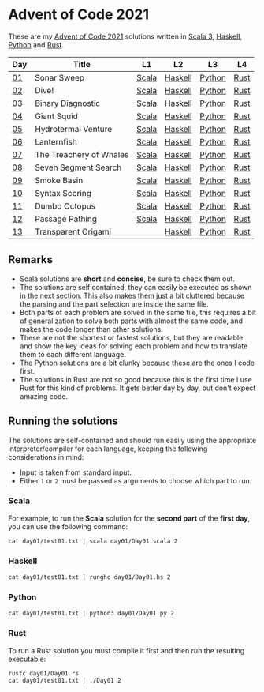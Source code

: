 <!-- vim:set tw=80 spell: -->

# Advent of Code 2021

These are my [Advent of Code 2021](https://adventofcode.com/2021) solutions
written in [Scala 3](https://scala-lang.org/), 
           [Haskell](https://www.haskell.org/),
           [Python](https://www.python.org/)
         and [Rust](https://www.rust-lang.org/).

|Day|Title|L1|L2|L3|L4|
|---|---|---|---|---|---|
|[01](https://adventofcode.com/2021/day/1)|Sonar Sweep|[Scala](day01/Day01.scala)|[Haskell](day01/Day01.hs#L5-L9)|[Python](day01/Day01.py)|[Rust](day01/Day01.rs)|
|[02](https://adventofcode.com/2021/day/2)|Dive!|[Scala](day02/Day02.scala)|[Haskell](day02/Day02.hs#L7-L35)|[Python](day02/Day02.py)|[Rust](day02/Day02.rs)|
|[03](https://adventofcode.com/2021/day/3)|Binary Diagnostic|[Scala](day03/Day03.scala)|[Haskell](day03/Day03.hs#L9-L41)|[Python](day03/Day03.py)|[Rust](day03/Day03.rs)|
|[04](https://adventofcode.com/2021/day/4)|Giant Squid|[Scala](day04/Day04.scala)|[Haskell](day04/Day04.hs)|[Python](day04/Day04.py)|[Rust](day04/Day04.rs)|
|[05](https://adventofcode.com/2021/day/5)|Hydrotermal Venture|[Scala](day05/Day05.scala)|[Haskell](day05/Day05.hs#L11-L30)|[Python](day05/Day05.py)|[Rust](day05/Day05.rs)|
|[06](https://adventofcode.com/2021/day/6)|Lanternfish|[Scala](day06/Day06.scala)|[Haskell](day06/Day06.hs#L13-L29)|[Python](day06/Day06.py)|[Rust](day06/Day06.rs)|
|[07](https://adventofcode.com/2021/day/7)|The Treachery of Whales|[Scala](day07/Day07.scala)|[Haskell](day07/Day07.hs#L10-L17)|[Python](day07/Day07.py)|[Rust](day07/Day07.rs)|
|[08](https://adventofcode.com/2021/day/8)|Seven Segment Search|[Scala](day08/Day08.scala)|[Haskell](day08/Day08.hs)|[Python](day08/Day08.py)|[Rust](day08/Day08.rs)|
|[09](https://adventofcode.com/2021/day/9)|Smoke Basin|[Scala](day09/Day09.scala)|[Haskell](day09/Day09.hs)|[Python](day09/Day09.py)|[Rust](day09/Day09.rs)|
|[10](https://adventofcode.com/2021/day/10)|Syntax Scoring|[Scala](day10/Day10.scala)|[Haskell](day10/Day10.hs#L7-L41)|[Python](day10/Day10.py)|[Rust](day10/Day10.rs)|
|[11](https://adventofcode.com/2021/day/11)|Dumbo Octopus|[Scala](day11/Day11.scala)|[Haskell](day11/Day11.hs)|[Python](day11/Day11.py)|[Rust](day11/Day11.rs)|
|[12](https://adventofcode.com/2021/day/12)|Passage Pathing|[Scala](day12/Day12.scala)|[Haskell](day12/Day12.hs)|[Python](day12/Day12.py)|[Rust](day12/Day12.rs)|
|[13](https://adventofcode.com/2021/day/13)|Transparent Origami||[Haskell](day13/Day13.hs)|[Python](day13/Day13.py)|[Rust](day13/Day13.rs)|

## Remarks

- Scala solutions are **short** and **concise**, be sure to check them out.
- The solutions are self contained, they can easily be executed as shown in the
  next [section](#running-the-solutions). This also makes them just a bit cluttered
  because the parsing and the part selection are inside the same file.
- Both parts of each problem are solved in the same file, this requires a bit of
  generalization to solve both parts with almost the same code, and makes the
  code longer than other solutions.
- These are not the shortest or fastest solutions, but they are readable and
  show the key ideas for solving each problem and how to translate them to each
  different language.
- The Python solutions are a bit clunky because these are the ones I code first.
- The solutions in Rust are not so good because this is the first time I use
  Rust for this kind of problems. It gets better day by day, but don't expect amazing
  code.

## Running the solutions

The solutions are self-contained and should run easily using the appropriate
interpreter/compiler for each language, keeping the following considerations in
mind:

  - Input is taken from standard input.
  - Either `1` or `2` must be passed as arguments to choose which part to run.

### Scala

For example, to run the **Scala** solution for the **second part** of the
**first day**, you can use the following command:

```shell
cat day01/test01.txt | scala day01/Day01.scala 2
```

### Haskell

```shell
cat day01/test01.txt | runghc day01/Day01.hs 2
```

### Python

```shell
cat day01/test01.txt | python3 day01/Day01.py 2
```

### Rust

To run a Rust solution you must compile it first and then run the resulting
executable:

```shell
rustc day01/Day01.rs
cat day01/test01.txt | ./Day01 2
```

